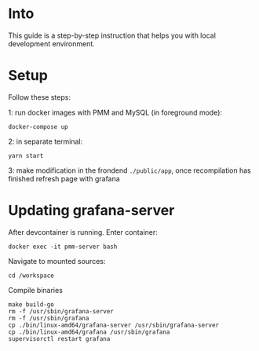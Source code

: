 # Into

This guide is a step-by-step instruction that helps you with local development environment.

# Setup

Follow these steps:

1: run docker images with PMM and MySQL (in foreground mode):

```shell
docker-compose up
```

2: in separate terminal:

```shell
yarn start
```

3: make modification in the frondend `./public/app`, once recompilation has finished refresh page with grafana

# Updating grafana-server

After devcontainer is running. Enter container:

```shell
docker exec -it pmm-server bash
```

Navigate to mounted sources:

```shell
cd /workspace
```

Compile binaries

```shell
make build-go
rm -f /usr/sbin/grafana-server
rm -f /usr/sbin/grafana
cp ./bin/linux-amd64/grafana-server /usr/sbin/grafana-server
cp ./bin/linux-amd64/grafana /usr/sbin/grafana
supervisorctl restart grafana
```
